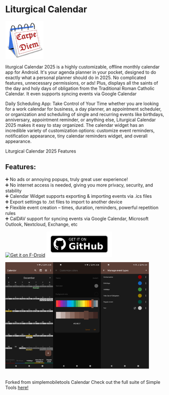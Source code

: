 # Liturgical Calendar
<img alt="Logo" src="graphics/icon.png" width="120" />

liturgical Calendar 2025 is a highly customizable, offline monthly calendar app for Android. It's your agenda planner in your pocket, designed to do exactly what a personal planner should do in 2025. No complicated features, unnecessary permissions, or ads! Plus, displays all the saints of the day and holy days of obligation from the Traditional Roman Catholic Calendar. It even supports syncing events via Google Calendar

Daily Scheduling App: Take Control of Your Time whether you are looking for a work calendar for business, a day planner, an appointment scheduler, or organization and scheduling of single and recurring events like birthdays, anniversary, appointment reminder, or anything else, Liturgical Calendar 2025 makes it easy to stay organized. The calendar widget has an incredible variety of customization options: customize event reminders, notification appearance, tiny calendar reminders widget, and overall appearance.

Liturgical Calendar 2025 Features

## Features:
➕ No ads or annoying popups, truly great user experience!  
➕ No internet access is needed, giving you more privacy, security, and stability  
➕ Calendar Widget supports exporting & importing events via .ics files  
➕ Export settings to .txt files to import to another device  
➕ Flexible event creation – times, duration, reminders, powerful repetition rules  
➕ CalDAV support for syncing events via Google Calendar, Microsoft Outlook, Nextcloud, Exchange, etc


[<img src="https://f-droid.org/badge/get-it-on.png" alt="Get it on F-Droid" height="80"/>](https://github.com/gold-cal/fdroid)
[<img src="graphics/get-it-on-github.png" alt="Download from GitHub" height="80"/>](https://github.com/gold-cal/liturgical-calendar/releases)

<div style="display:flex;">
<img alt="App image" src="fastlane/metadata/android/en-US/images/phoneScreenShots/1_en-US.png" width="30%">
<img alt="App image" src="fastlane/metadata/android/en-US/images/phoneScreenShots/2_en-US.png" width="30%">
<img alt="App image" src="fastlane/metadata/android/en-US/images/phoneScreenShots/4_en-US.png" width="30%">
</div>
<br>
<br>
Forked from simplemobiletools Calendar
Check out the full suite of Simple Tools <a href='https://www.simplemobiletools.com'>here!</a>
